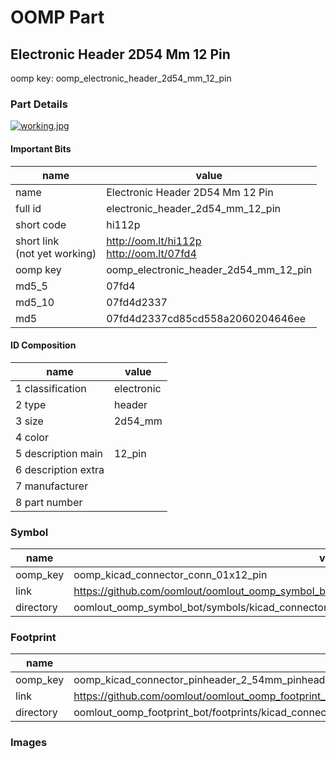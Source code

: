 # OOMP Part  
## Electronic Header 2D54 Mm 12 Pin  
  
oomp key: oomp_electronic_header_2d54_mm_12_pin  
  
### Part Details  
  
[![working.jpg](working_600.jpg)](working.jpg)  
  
#### Important Bits  
| name | value | 
| --- | --- | 
| name | Electronic Header 2D54 Mm 12 Pin | 
| full id | electronic_header_2d54_mm_12_pin | 
| short code | hi112p | 
| short link<br>(not yet working) | http://oom.lt/hi112p<br>http://oom.lt/07fd4 | 
| oomp key | oomp_electronic_header_2d54_mm_12_pin | 
| md5_5 | 07fd4 | 
| md5_10 | 07fd4d2337 | 
| md5 | 07fd4d2337cd85cd558a2060204646ee | 
#### ID Composition  
| name | value | 
| --- | --- | 
| 1 classification | electronic | 
| 2 type | header | 
| 3 size | 2d54_mm | 
| 4 color |  | 
| 5 description main | 12_pin | 
| 6 description extra |  | 
| 7 manufacturer |  | 
| 8 part number |  | 
### Symbol  
| name | value | 
| --- | --- | 
| oomp_key | oomp_kicad_connector_conn_01x12_pin | 
| link | https://github.com/oomlout/oomlout_oomp_symbol_bot/tree/main/symbols/kicad_connector_conn_01x12_pin | 
| directory | oomlout_oomp_symbol_bot/symbols/kicad_connector_conn_01x12_pin//working/working.kicad_sym | 
### Footprint  
| name | value | 
| --- | --- | 
| oomp_key | oomp_kicad_connector_pinheader_2_54mm_pinheader_1x12_p2_54mm_vertical | 
| link | https://github.com/oomlout/oomlout_oomp_footprint_bot/tree/main/foootprntss/kicad_connector_pinheader_2_54mm_pinheader_1x12_p2_54mm_vertical | 
| directory | oomlout_oomp_footprint_bot/footprints/kicad_connector_pinheader_2_54mm_pinheader_1x12_p2_54mm_vertical//working/working.kicad_mod | 
### Images  
